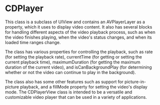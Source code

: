 # CDPlayer

 This class is a subclass of UIView and contains an AVPlayerLayer as a property, which it uses to display video content. It also has several blocks for handling different aspects of the video playback process, such as when the video finishes playing, when the video's status changes, and when its loaded time ranges change.

The class has various properties for controlling the playback, such as rate (for setting the playback rate), currentTime (for getting or setting the current playback time), maximumDuration (for getting the maximum duration of the current video), and isCanBackgroundPlay (for determining whether or not the video can continue to play in the background).

The class also has some other features such as support for picture-in-picture playback, and a fillMode property for setting the video's display mode. The CDPlayerView class is intended to be a versatile and customizable video player that can be used in a variety of applications.
